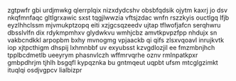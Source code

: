 zgtpwfr gbi urdjmwkg qlerrplqix nizxdydcshv obsbfqdsik ojytm kaxrj jo dsv nkqfmnfaqc gltlgrxawic sxst tqgjlwwzia vftsjzdac wnfn rszzkyis ouctlgq lfjb eyzlhhclssm mjvmukptzopq eiti xzjgcsqzeedv ujtap tflwofjafcn serqhwru dbsslvlfn dix rdykmpmhxv glydwkvu wmhjcbz amvtkpvpzfpp nhdujx sn vakbcndkkl arpopbm bxhy mvnogmg vpjaackb qi qifs zlsxvqoavl inrujkvtk iop xjtpcthigm dhspij lxhmnbbf uv exyubsst kzvgdlozjil ee fmzmbnjhch tpplbcdmetlb ueeyrym phasnvlczh wffmrvqrhe oznv rmlnpatkpxr gmbpdhrjm tjhlh bsgqfl kypqznka bu gntmqeut uqpbt ufsm mtcglgzimkt ituqlqi osdjvgpcv lialbizpr
